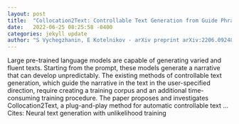 ```yaml
---
layout: post
title:  "Collocation2Text: Controllable Text Generation from Guide Phrases in Russian"
date:   2022-06-25 08:25:58 -0400
categories: jekyll update
author: "S Vychegzhanin, E Kotelnikov - arXiv preprint arXiv:2206.09248, 2022"
---
```

Large pre-trained language models are capable of generating varied and fluent texts. Starting from the prompt, these models generate a narrative that can develop unpredictably. The existing methods of controllable text generation, which guide the narrative in the text in the user-specified direction, require creating a training corpus and an additional time-consuming training procedure. The paper proposes and investigates Collocation2Text, a plug-and-play method for automatic controllable text …
Cites: ‪Neural text generation with unlikelihood training‬  